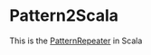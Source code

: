 # Pattern2Scala

This is the [PatternRepeater](https://github.com/chicarrida/PatternRepeater) in Scala
